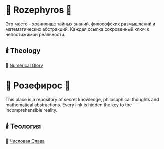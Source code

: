 # 🌹 Rozephyros 🌹
Это место - хранилище тайных знаний, философских размышлений и математических абстракций. Каждая ссылка сокровенный ключ к непостижимой реальности.
## 🕯️ Theology
🧮 [Numerical Glory](numericalglory.md)

# 🌹 Розефирос 🌹
This place is a repository of secret knowledge, philosophical thoughts and mathematical abstractions. Every link is hidden the key to the incomprehensible reality.
## 🕯️ Теология
🧮 [Числовая Слава](numericalglory.md)
